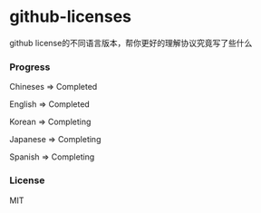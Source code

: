 # github-licenses
github license的不同语言版本，帮你更好的理解协议究竟写了些什么

### Progress

Chineses => Completed

English => Completed

Korean => Completing

Japanese => Completing

Spanish => Completing

### License
MIT